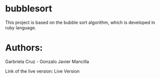 # bubblesort
This project is based on the bubble sort algorithm, which is developed in ruby language. 

# Authors:
Garbriela Cruz - Gonzalo Javier Mancilla

Link of the live version:
Live Version

